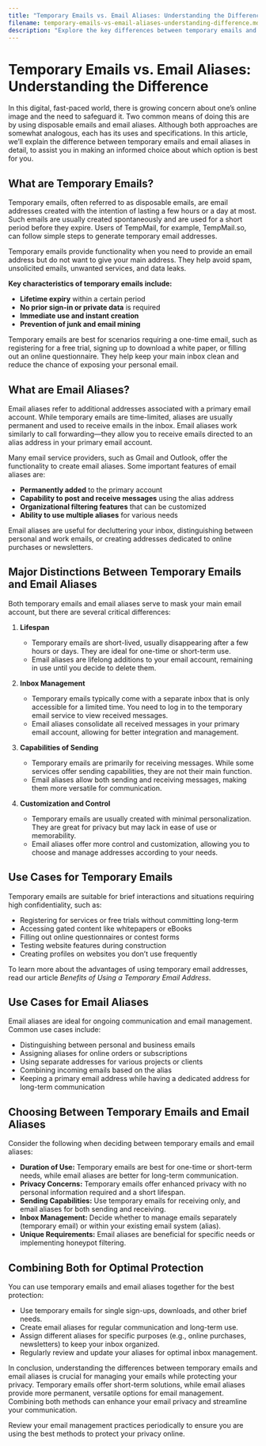 ```yaml
---
title: "Temporary Emails vs. Email Aliases: Understanding the Difference"
filename: temporary-emails-vs-email-aliases-understanding-difference.md
description: "Explore the key differences between temporary emails and email aliases, their unique features, use cases, and how to choose the right option for your needs."
---
```


# Temporary Emails vs. Email Aliases: Understanding the Difference

In this digital, fast-paced world, there is growing concern about one’s online image and the need to safeguard it. Two common means of doing this are by using disposable emails and email aliases. Although both approaches are somewhat analogous, each has its uses and specifications. In this article, we’ll explain the difference between temporary emails and email aliases in detail, to assist you in making an informed choice about which option is best for you.

## What are Temporary Emails?

Temporary emails, often referred to as disposable emails, are email addresses created with the intention of lasting a few hours or a day at most. Such emails are usually created spontaneously and are used for a short period before they expire. Users of TempMail, for example, TempMail.so, can follow simple steps to generate temporary email addresses.

Temporary emails provide functionality when you need to provide an email address but do not want to give your main address. They help avoid spam, unsolicited emails, unwanted services, and data leaks.

**Key characteristics of temporary emails include:**

- **Lifetime expiry** within a certain period
- **No prior sign-in or private data** is required
- **Immediate use and instant creation**
- **Prevention of junk and email mining**

Temporary emails are best for scenarios requiring a one-time email, such as registering for a free trial, signing up to download a white paper, or filling out an online questionnaire. They help keep your main inbox clean and reduce the chance of exposing your personal email.

## What are Email Aliases?

Email aliases refer to additional addresses associated with a primary email account. While temporary emails are time-limited, aliases are usually permanent and used to receive emails in the inbox. Email aliases work similarly to call forwarding—they allow you to receive emails directed to an alias address in your primary email account.

Many email service providers, such as Gmail and Outlook, offer the functionality to create email aliases. Some important features of email aliases are:

- **Permanently added** to the primary account
- **Capability to post and receive messages** using the alias address
- **Organizational filtering features** that can be customized
- **Ability to use multiple aliases** for various needs

Email aliases are useful for decluttering your inbox, distinguishing between personal and work emails, or creating addresses dedicated to online purchases or newsletters.

## Major Distinctions Between Temporary Emails and Email Aliases

Both temporary emails and email aliases serve to mask your main email account, but there are several critical differences:

1. **Lifespan**
   - Temporary emails are short-lived, usually disappearing after a few hours or days. They are ideal for one-time or short-term use.
   - Email aliases are lifelong additions to your email account, remaining in use until you decide to delete them.

2. **Inbox Management**
   - Temporary emails typically come with a separate inbox that is only accessible for a limited time. You need to log in to the temporary email service to view received messages.
   - Email aliases consolidate all received messages in your primary email account, allowing for better integration and management.

3. **Capabilities of Sending**
   - Temporary emails are primarily for receiving messages. While some services offer sending capabilities, they are not their main function.
   - Email aliases allow both sending and receiving messages, making them more versatile for communication.

4. **Customization and Control**
   - Temporary emails are usually created with minimal personalization. They are great for privacy but may lack in ease of use or memorability.
   - Email aliases offer more control and customization, allowing you to choose and manage addresses according to your needs.

## Use Cases for Temporary Emails

Temporary emails are suitable for brief interactions and situations requiring high confidentiality, such as:

- Registering for services or free trials without committing long-term
- Accessing gated content like whitepapers or eBooks
- Filling out online questionnaires or contest forms
- Testing website features during construction
- Creating profiles on websites you don’t use frequently

To learn more about the advantages of using temporary email addresses, read our article *Benefits of Using a Temporary Email Address*.

## Use Cases for Email Aliases

Email aliases are ideal for ongoing communication and email management. Common use cases include:

- Distinguishing between personal and business emails
- Assigning aliases for online orders or subscriptions
- Using separate addresses for various projects or clients
- Combining incoming emails based on the alias
- Keeping a primary email address while having a dedicated address for long-term communication

## Choosing Between Temporary Emails and Email Aliases

Consider the following when deciding between temporary emails and email aliases:

- **Duration of Use:** Temporary emails are best for one-time or short-term needs, while email aliases are better for long-term communication.
- **Privacy Concerns:** Temporary emails offer enhanced privacy with no personal information required and a short lifespan.
- **Sending Capabilities:** Use temporary emails for receiving only, and email aliases for both sending and receiving.
- **Inbox Management:** Decide whether to manage emails separately (temporary email) or within your existing email system (alias).
- **Unique Requirements:** Email aliases are beneficial for specific needs or implementing honeypot filtering.

## Combining Both for Optimal Protection

You can use temporary emails and email aliases together for the best protection:

- Use temporary emails for single sign-ups, downloads, and other brief needs.
- Create email aliases for regular communication and long-term use.
- Assign different aliases for specific purposes (e.g., online purchases, newsletters) to keep your inbox organized.
- Regularly review and update your aliases for optimal inbox management.

In conclusion, understanding the differences between temporary emails and email aliases is crucial for managing your emails while protecting your privacy. Temporary emails offer short-term solutions, while email aliases provide more permanent, versatile options for email management. Combining both methods can enhance your email privacy and streamline your communication.

Review your email management practices periodically to ensure you are using the best methods to protect your privacy online.
